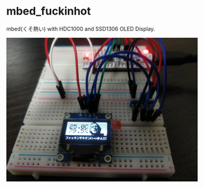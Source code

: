 # mbed_fuckinhot
mbed(くそ熱い) with HDC1000 and SSD1306 OLED Display.

![mbedimage](./img/IMG_20171104_054126.jpg "mbed(くそ熱い)")